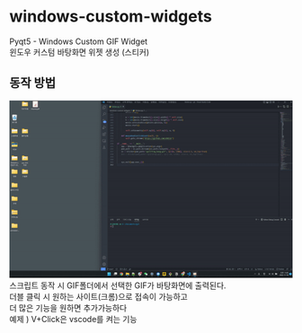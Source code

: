 # windows-custom-widgets
Pyqt5 - Windows Custom GIF Widget <br>
윈도우 커스텀 바탕화면 위젯 생성 (스티커)
## 동작 방법
<div align="center"><img src="./asset/main.gif" width=600 ></div>
스크립트 동작 시 GIF폴더에서 선택한 GIF가 바탕화면에 출력된다. <br>
더블 클릭 시 원하는 사이트(크롬)으로 접속이 가능하고<br>
더 많은 기능을 원하면 추가가능하다 <br>
예제 ) V+Click은 vscode를 켜는 기능
